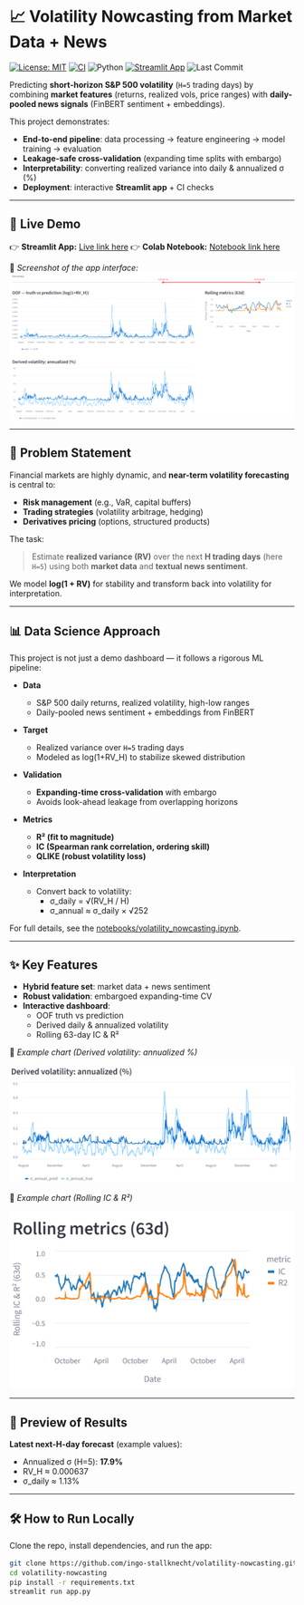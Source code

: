 # 📈 Volatility Nowcasting from Market Data + News

[![License: MIT](https://img.shields.io/badge/License-MIT-yellow.svg)](LICENSE)
[![CI](https://github.com/ingo-stallknecht/volatility-nowcasting/actions/workflows/ci.yml/badge.svg?branch=main)](https://github.com/ingo-stallknecht/volatility-nowcasting/actions/workflows/ci.yml)
![Python](https://img.shields.io/badge/Python-3.11+-blue.svg)
[![Streamlit App](https://static.streamlit.io/badges/streamlit_badge_black_white.svg)](https://volatility-nowcasting-amnkt4qrxfduzwsmwwdbca.streamlit.app/)
![Last Commit](https://img.shields.io/github/last-commit/ingo-stallknecht/volatility-nowcasting)

Predicting **short-horizon S&P 500 volatility** (`H=5` trading days) by combining **market features** (returns, realized vols, price ranges) with **daily-pooled news signals** (FinBERT sentiment + embeddings).

This project demonstrates:
- **End-to-end pipeline**: data processing → feature engineering → model training → evaluation
- **Leakage-safe cross-validation** (expanding time splits with embargo)
- **Interpretability**: converting realized variance into daily & annualized σ (%)
- **Deployment**: interactive **Streamlit app** + CI checks

---

## 🚀 Live Demo

👉 **Streamlit App:** [Live link here](https://volatility-nowcasting-amnkt4qrxfduzwsmwwdbca.streamlit.app/)
👉 **Colab Notebook:** [Notebook link here](https://colab.research.google.com/github/ingo-stallknecht/volatility-nowcasting/blob/main/notebooks/volatility_nowcasting.ipynb)

📸 *Screenshot of the app interface:*
![App Screenshot](assets/screenshot_app.png)

---

## 🧩 Problem Statement

Financial markets are highly dynamic, and **near-term volatility forecasting** is central to:
- **Risk management** (e.g., VaR, capital buffers)
- **Trading strategies** (volatility arbitrage, hedging)
- **Derivatives pricing** (options, structured products)

The task:
> Estimate **realized variance (RV)** over the next **H trading days** (here `H=5`)
> using both **market data** and **textual news sentiment**.

We model **log(1 + RV)** for stability and transform back into volatility for interpretation.

---

## 📊 Data Science Approach

This project is not just a demo dashboard — it follows a rigorous ML pipeline:

- **Data**
  - S&P 500 daily returns, realized volatility, high-low ranges
  - Daily-pooled news sentiment + embeddings from FinBERT

- **Target**
  - Realized variance over `H=5` trading days
  - Modeled as log(1+RV_H) to stabilize skewed distribution

- **Validation**
  - **Expanding-time cross-validation** with embargo
  - Avoids look-ahead leakage from overlapping horizons

- **Metrics**
  - **R² (fit to magnitude)**
  - **IC (Spearman rank correlation, ordering skill)**
  - **QLIKE (robust volatility loss)**

- **Interpretation**
  - Convert back to volatility:
    - σ_daily = √(RV_H / H)
    - σ_annual ≈ σ_daily × √252

For full details, see the [notebooks/volatility_nowcasting.ipynb](notebooks/volatility_nowcasting.ipynb).

---

## ✨ Key Features

- **Hybrid feature set**: market data + news sentiment
- **Robust validation**: embargoed expanding-time CV
- **Interactive dashboard**:
  - OOF truth vs prediction
  - Derived daily & annualized volatility
  - Rolling 63-day IC & R²

📸 *Example chart (Derived volatility: annualized %)*

![Annualized Volatility](assets/chart_vol_annual.png)


📸 *Example chart (Rolling IC & R²)*

![Rolling Metrics](assets/chart_ic_r2.png)



---

## 👀 Preview of Results

**Latest next-H-day forecast** (example values):
- Annualized σ (H=5): **17.9%**
- RV_H ≈ 0.000637
- σ_daily ≈ 1.13%

---

## 🛠️ How to Run Locally

Clone the repo, install dependencies, and run the app:

```bash
git clone https://github.com/ingo-stallknecht/volatility-nowcasting.git
cd volatility-nowcasting
pip install -r requirements.txt
streamlit run app.py
